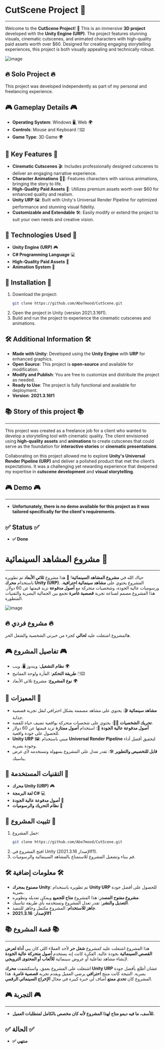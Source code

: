 # CutScene Project 🎥
--------------------------

Welcome to the **CutScene Project**! 🎥 This is an immersive **3D project** developed with the **Unity Engine (URP)**. The project features stunning visuals, cinematic cutscenes, and animated characters with high-quality paid assets worth over $60. Designed for creating engaging storytelling experiences, this project is both visually appealing and technically robust.

![image](https://github.com/user-attachments/assets/5dcde047-4a86-44c4-8cbc-a8182d826c4f)

## 🔥 Solo Project 🔥
This project was developed independently as part of my personal and freelancing experience.

## 🎮 Gameplay Details 🎮

- **Operating System**: Windows 🖥️, Web 🌍
- **Controls**: Mouse and Keyboard 🖱️⌨️
- **Game Type**: 3D Game 🌍

## 🌟 Key Features 🌟

- **Cinematic Cutscenes** 🎬: Includes professionally designed cutscenes to deliver an engaging narrative experience.
- **Character Animations** 🕺💃: Features characters with various animations, bringing the story to life.
- **High-Quality Paid Assets** 💎: Utilizes premium assets worth over $60 for enhanced quality and realism.
- **Unity URP** 🖼️: Built with Unity's Universal Render Pipeline for optimized performance and stunning visual fidelity.
- **Customizable and Extendable** 🛠️: Easily modify or extend the project to suit your own needs and creative vision.

## 🔧 Technologies Used 🔧

- **Unity Engine (URP)** 🎮
- **C# Programming Language** 💻
- **High-Quality Paid Assets** 💎
- **Animation System** 🎥

## 🚀 Installation 🚀

1. Download the project:
   ```bash
   git clone https://github.com/Abo7mood/CutScene.git
   ```
2. Open the project in Unity (version 2021.3.16f1).
3. Build and run the project to experience the cinematic cutscenes and animations.

## 🛠️ Additional Information 🛠️

- **Made with Unity**: Developed using the **Unity Engine** with **URP** for enhanced graphics.
- **Open Source**: This project is **open-source** and available for modification.
- **Modify and Publish**: You are free to customize and distribute the project as needed.
- **Ready to Use**: The project is fully functional and available for deployment.
- **Version**: **2021.3.16f1**

## 📚 Story of this project 📚
--------------------------

This project was created as a freelance job for a client who wanted to develop a storytelling tool with cinematic quality. The client envisioned using **high-quality assets** and **animations** to create cutscenes that could serve as the foundation for **interactive stories** or **cinematic presentations**.

Collaborating on this project allowed me to explore **Unity's Universal Render Pipeline (URP)** and deliver a polished product that met the client’s expectations. It was a challenging yet rewarding experience that deepened my expertise in **cutscene development** and **visual storytelling**.

## 🎮 Demo 🎮
--------------------------

- **Unfortunately, there is no demo available for this project as it was tailored specifically for the client's requirements.**

## ✅ Status ✅

- **✅ Done**

# مشروع المشاهد السينمائية 🎥
--------------------------

حياك الله في **مشروع المشاهد السينمائية**! 🎥 هذا مشروع **ثلاثي الأبعاد** تم تطويره باستخدام **محرك Unity (URP)**. المشروع يحتوي على **مشاهد سينمائية احترافية**، ورسوميات عالية الجودة، وشخصيات متحركة مع **أصول مدفوعة** تزيد قيمتها عن 60 دولار. هذا المشروع مصمم لصناعة تجربة **قصصية غامرة** تجمع بين الجمالية البصرية والتقنيات المتطورة.

![image](https://github.com/user-attachments/assets/5dcde047-4a86-44c4-8cbc-a8182d826c4f)

## 🔥 مشروع فردي 🔥
هالمشروع اشتغلت عليه **لحالي** كجزء من خبرتي الشخصية والشغل الحر.

## 🎮 تفاصيل المشروع 🎮

- **نظام التشغيل**: ويندوز 🖥️، ويب 🌍
- **طريقة التحكم**: الفأرة ولوحة المفاتيح 🖱️⌨️
- **نوع المشروع**: مشروع ثلاثي الأبعاد 🌍

## 🌟 المميزات 🌟

- **مشاهد سينمائية** 🎬: يحتوي على مشاهد مصممة بشكل احترافي لنقل تجربة قصصية جذابة.
- **تحريك الشخصيات** 🕺💃: يحتوي على شخصيات متحركة بواقعية تضيف حياة للقصة.
- **أصول مدفوعة عالية الجودة** 💎: استخدام **أصول ممتازة** تزيد قيمتها عن 60 دولار للحصول على جودة واقعية.
- **Unity URP** 🖼️: مبني باستخدام **Universal Render Pipeline** لتحقيق أفضل أداء وجودة بصرية.
- **قابل للتخصيص والتطوير** 🛠️: تقدر تعدل على المشروع بسهولة وتستخدمه لأي غرض يناسبك.

## 🔧 التقنيات المستخدمة 🔧

- **محرك Unity (URP)** 🎮
- **لغة البرمجة C#** 💻
- **أصول مدفوعة عالية الجودة** 💎
- **نظام التحريك والرسوميات** 🎥

## 🚀 تثبيت المشروع 🚀

1. حمل المشروع:
   ```bash
   git clone https://github.com/Abo7mood/CutScene.git
   ```
2. افتح المشروع في Unity (الإصدار 2021.3.16f1).
3. قم ببناء وتشغيل المشروع للاستمتاع بالمشاهد السينمائية والرسوميات.

## 🛠️ معلومات إضافية 🛠️

- **مصنوع بمحرك Unity**: تم تطويره باستخدام **Unity URP** للحصول على أفضل جودة بصرية.
- **مشروع مفتوح المصدر**: هذا المشروع **متاح للجميع** ويمكن تعديله وتطويره.
- **التعديل والنشر**: تقدر تعدل المشروع وتستخدمه بأي طريقة تناسبك.
- **جاهز للاستخدام**: المشروع مكتمل وجاهز للتنفيذ.
- **الإصدار**: **2021.3.16f1**

## 📚 قصة المشروع 📚
--------------------------

هذا المشروع اشتغلت عليه كمشروع **شغل حر** لأحد العملاء اللي كان يبي **أداة لعرض القصص السينمائية** بجودة عالية. الفكرة كانت إنه يستخدم **أصول متحركة عالية الجودة** لإنشاء مشاهد تفاعلية أو عروض سينمائية **للألعاب أو المحتوى الترويجي**.

اشتغلت على المشروع بعمق، واستكشفت **محرك Unity URP** عشان أطلع بأفضل جودة بصرية. النتيجة كانت منتج **احترافي** يرضي العميل ويقدم تجربة **قصصية غامرة**. هذا المشروع كان **تحدي ممتع** أضاف لي خبرة كبيرة في مجال **الإخراج السينمائي الرقمي**.

## 🎮 التجربة 🎮
--------------------------

- **للأسف، ما فيه ديمو متاح لهذا المشروع لأنه كان مخصص بالكامل لمتطلبات العميل.**

## ✅ الحالة ✅

- **✅ منتهي**

